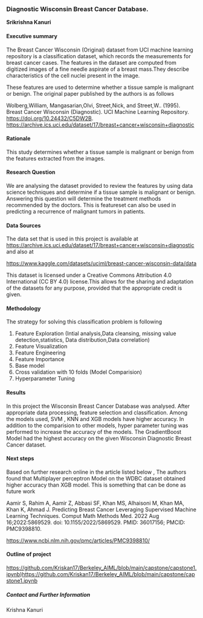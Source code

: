 ### Diagnostic Wisconsin Breast Cancer Database.

**Srikrishna Kanuri**

#### Executive summary
The Breast Cancer Wisconsin (Original) dataset from UCI machine learning repository is a classification dataset, which records the measurements for breast cancer cases. The features in the dataset are computed from digitized images of a fine needle aspirate of a breast mass.They describe characteristics of the cell nuclei present in the image. 

These features are used to determine whether a tissue sample is malignant or benign. The original paper published by the authors is as follows

Wolberg,William, Mangasarian,Olvi, Street,Nick, and Street,W.. (1995). Breast Cancer Wisconsin (Diagnostic). UCI Machine Learning Repository. https://doi.org/10.24432/C5DW2B.
https://archive.ics.uci.edu/dataset/17/breast+cancer+wisconsin+diagnostic

#### Rationale
This study determines whether a tissue sample is malignant or benign from the features extracted from the images.

#### Research Question

We are analysing the dataset provided to review the features by using data science techniques and determine if a tissue sample is malignant or benign.
Answering this question will determine the treatment methods recommended by the doctors. This is featureset can also be used in predicting a recurrence of malignant tumors in patients.

#### Data Sources
The data set that is used in this project is available at 
https://archive.ics.uci.edu/dataset/17/breast+cancer+wisconsin+diagnostic
and also at 

https://www.kaggle.com/datasets/uciml/breast-cancer-wisconsin-data/data


This dataset is licensed under a Creative Commons Attribution 4.0 International (CC BY 4.0) license.This allows for the sharing and adaptation of the datasets for any purpose, provided that the appropriate credit is given.


#### Methodology
The strategy for solving this classification problem is following 

1. Feature Exploration (Intial analysis,Data cleansing, missing value detection,statistics, Data distribution,Data correlation)	
2. Feature Visualization
3. Feature Engineering
4. Feature Importance
5. Base model
6. Cross validation with 10 folds (Model Comparision)
7. Hyperparameter Tuning

#### Results
In this project the Wisconsin Breast Cancer Database was analysed. After appropriate data processing, feature selection and classification.
Among the models used, SVM , KNN and XGB models have higher accuracy. In addition to the comparision to other models, hyper parameter tuning was performed to increase the accuracy of the models. The GradientBoost Model had the highest accuracy on the given Wisconsin Diagnostic Breast Cancer dataset.

#### Next steps
Based on further research online in the article listed below , The authors found that Multiplayer perceptron Model on the WDBC dataset obtained higher accuracy than XGB model. This is something that can be done as future work

Aamir S, Rahim A, Aamir Z, Abbasi SF, Khan MS, Alhaisoni M, Khan MA, Khan K, Ahmad J. Predicting Breast Cancer Leveraging Supervised Machine Learning Techniques. Comput Math Methods Med. 2022 Aug 16;2022:5869529. doi: 10.1155/2022/5869529. PMID: 36017156; PMCID: PMC9398810.

https://www.ncbi.nlm.nih.gov/pmc/articles/PMC9398810/

#### Outline of project

https://github.com/Kriskan17/Berkeley_AIML/blob/main/capstone/capstone1.ipynb)https://github.com/Kriskan17/Berkeley_AIML/blob/main/capstone/capstone1.ipynb


##### Contact and Further Information
Krishna Kanuri

